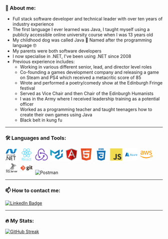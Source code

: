 ### 👋 About me:
- Full stack software developer and technical leader with over ten years of industry experience
- The first language I ever learned was Java, I taught myself using a publicly accessible online university course when I was 13 years old
- My childhood dog was called Java 🥰 Named after the programming language 🤓
- My parents were both software developers
- I now specialise in .NET, I've been using .NET since 2008
- Previous experience includes:
  - Working in various different senior, lead, and director level roles
  - Co-founding a games development company and releasing a game on Steam and PS4 which received a metacritic score of 85
  - Wrote and performed a poetry/comedy show at the Edinburgh Fringe festival
  - Served as Vice Chair and then Chair of the Edinburgh Humanists  
  - I was in the Army where I received leadership training as a potential officer
  - Worked as a programming teacher and taught teenagers how to create their own games using Java
  - Black belt in kung fu

---

### 🛠 Languages and Tools:

<p>
  <img src="https://github.com/devicons/devicon/blob/master/icons/dot-net/dot-net-original-wordmark.svg" title=".NET" alt=".NET" width="40" height="40"/>&nbsp;
  <img src="https://github.com/devicons/devicon/blob/master/icons/react/react-original-wordmark.svg" title="React" alt="React" width="40" height="40"/>&nbsp;
  <img src="https://github.com/devicons/devicon/blob/master/icons/redux/redux-original.svg" title="Redux" alt="Redux " width="40" height="40"/>&nbsp;
  <img src="https://github.com/devicons/devicon/blob/master/icons/materialui/materialui-original.svg" title="Material UI" alt="Material UI" width="40" height="40"/>&nbsp;
  <img src="https://github.com/devicons/devicon/blob/master/icons/angularjs/angularjs-original.svg" title="Angular" alt="Angular" width="40" height="40"/>&nbsp;
  <img src="https://github.com/devicons/devicon/blob/master/icons/html5/html5-original.svg" title="HTML5" alt="HTML" width="40" height="40"/>&nbsp;
  <img src="https://github.com/devicons/devicon/blob/master/icons/css3/css3-plain-wordmark.svg"  title="CSS3" alt="CSS" width="40" height="40"/>&nbsp;  
  <img src="https://github.com/devicons/devicon/blob/master/icons/javascript/javascript-original.svg" title="JavaScript" alt="JavaScript" width="40" height="40"/>&nbsp;
  <img src="https://github.com/devicons/devicon/blob/master/icons/azure/azure-original-wordmark.svg" title="Azure" alt="Azure" width="40" height="40"/>&nbsp;
  <img src="https://github.com/devicons/devicon/blob/master/icons/amazonwebservices/amazonwebservices-plain-wordmark.svg" title="AWS" alt="AWS" width="40" height="40"/>&nbsp;
  <img src="https://github.com/devicons/devicon/blob/master/icons/microsoftsqlserver/microsoftsqlserver-plain-wordmark.svg" title="SQL Server" alt="SQL Server" width="40" height="40"/>&nbsp;
  <img src="https://github.com/devicons/devicon/blob/master/icons/git/git-original-wordmark.svg" title="Git" alt="Git" width="40" height="40"/>&nbsp;
  <img src="https://www.vectorlogo.zone/logos/getpostman/getpostman-icon.svg" title="Postman" alt="Postman" width="40" height="40"/>&nbsp;
</p>

---

### 📫 How to contact me:
<a href="https://www.linkedin.com/in/stephenlingham" target="_blank">
    <img src="https://img.shields.io/badge/StephenLingham-blue?style=for-the-badge&logo=linkedin&logoColor=white" alt="LinkedIn Badge"/>
</a>

---

### 🔥 My Stats:
[![GitHub Streak](http://github-readme-streak-stats.herokuapp.com?user=StephenLingham&date_format=j%20M%5B%20Y%5D&mode=weekly)](https://git.io/streak-stats)

<!--
<p align="center"><img src="https://komarev.com/ghpvc/?username=StephenLingham&style=flat-square&color=blue" alt=""></p>

[![Top Langs](https://github-readme-stats.vercel.app/api/top-langs/?username=StephenLingham&langs_count=20)](https://github.com/anuraghazra/github-readme-stats)

[![Top Langs](https://github-readme-stats.vercel.app/api?username=StephenLingham&theme=algolia&show_icons=true)](https://github.com/saifurrahman1193)
-->

<!--
**StephenLingham/StephenLingham** is a ✨ _special_ ✨ repository because its `README.md` (this file) appears on your GitHub profile.

Here are some ideas to get you started:

- 🔭 I’m currently working on ...
- 🌱 I’m currently learning ...
- 👯 I’m looking to collaborate on ...
- 🤔 I’m looking for help with ...
- 💬 Ask me about ...
- 📫 How to reach me: ...
- 😄 Pronouns: ...
- ⚡ Fun fact: ...
-->
